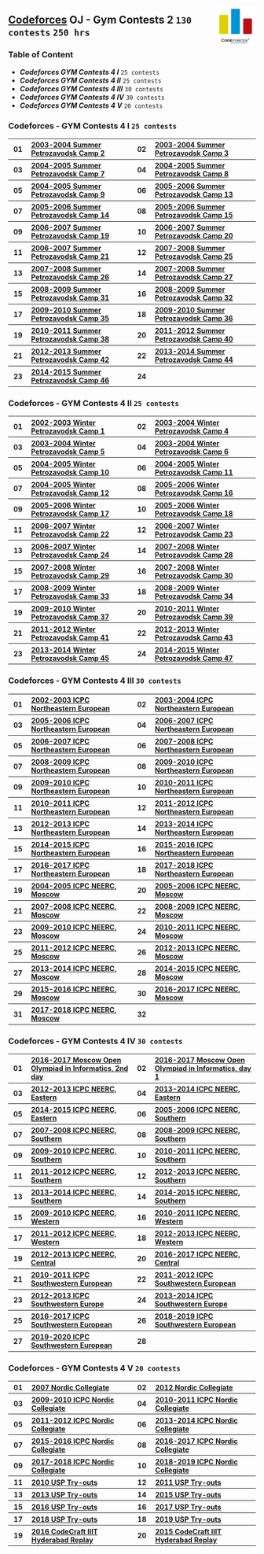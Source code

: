 <img align="right" width="80" src="/logos/codeforces.jpg"></img>

## [Codeforces](https://codeforces.com/) OJ - Gym Contests 2 `130 contests` `250 hrs`

### Table of Content

- ***Codeforces GYM Contests 4 I***   `25 contests`
- ***Codeforces GYM Contests 4 II***  `25 contests`
- ***Codeforces GYM Contests 4 III*** `30 contests`
- ***Codeforces GYM Contests 4 IV***  `30 contests`
- ***Codeforces GYM Contests 4 V***   `20 contests`

### Codeforces -  GYM Contests 4 I `25 contests`

<table>
    <tbody>
        <tr>
<th align="center" width="50px">01</th><th align="left" width="550px"><a href="https://codeforces.com/gym/100197">2003-2004 Summer Petrozavodsk Camp 2</a></th>
<th align="center" width="50px">02</th><th align="left" width="550px"><a href="https://codeforces.com/gym/100198">2003-2004 Summer Petrozavodsk Camp 3</a></th>
        </tr>
        <tr>
<th align="center" width="50px">03</th><th align="left" width="550px"><a href="https://codeforces.com/gym/100204">2004-2005 Summer Petrozavodsk Camp 7</a></th>
<th align="center" width="50px">04</th><th align="left" width="550px"><a href="https://codeforces.com/gym/100210">2004-2005 Summer Petrozavodsk Camp 8</a></th>
        </tr>
        <tr>
<th align="center" width="50px">05</th><th align="left" width="550px"><a href="https://codeforces.com/gym/100211">2004-2005 Summer Petrozavodsk Camp 9</a></th>
<th align="center" width="50px">06</th><th align="left" width="550px"><a href="https://codeforces.com/gym/100216">2005-2006 Summer Petrozavodsk Camp 13</a></th>
        </tr>
        <tr>
<th align="center" width="50px">07</th><th align="left" width="550px"><a href="https://codeforces.com/gym/100217">2005-2006 Summer Petrozavodsk Camp 14</a></th>
<th align="center" width="50px">08</th><th align="left" width="550px"><a href="https://codeforces.com/gym/100218">2005-2006 Summer Petrozavodsk Camp 15</a></th>
        </tr>
        <tr>
<th align="center" width="50px">09</th><th align="left" width="550px"><a href="https://codeforces.com/gym/100324">2006-2007 Summer Petrozavodsk Camp 19</a></th>
<th align="center" width="50px">10</th><th align="left" width="550px"><a href="https://codeforces.com/gym/100325">2006-2007 Summer Petrozavodsk Camp 20</a></th>
        </tr>
        <tr>
<th align="center" width="50px">11</th><th align="left" width="550px"><a href="https://codeforces.com/gym/100337">2006-2007 Summer Petrozavodsk Camp 21</a></th>
<th align="center" width="50px">12</th><th align="left" width="550px"><a href="https://codeforces.com/gym/100341">2007-2008 Summer Petrozavodsk Camp 25</a></th>
        </tr>
        <tr>
<th align="center" width="50px">13</th><th align="left" width="550px"><a href="https://codeforces.com/gym/100153">2007-2008 Summer Petrozavodsk Camp 26</a></th>
<th align="center" width="50px">14</th><th align="left" width="550px"><a href="https://codeforces.com/gym/100243">2007-2008 Summer Petrozavodsk Camp 27</a></th>
        </tr>
        <tr>
<th align="center" width="50px">15</th><th align="left" width="550px"><a href="https://codeforces.com/gym/100357">2008-2009 Summer Petrozavodsk Camp 31</a></th>
<th align="center" width="50px">16</th><th align="left" width="550px"><a href="https://codeforces.com/gym/100402">2008-2009 Summer Petrozavodsk Camp 32</a></th>
        </tr>
        <tr>
<th align="center" width="50px">17</th><th align="left" width="550px"><a href="https://codeforces.com/gym/100417">2009-2010 Summer Petrozavodsk Camp 35</a></th>
<th align="center" width="50px">18</th><th align="left" width="550px"><a href="https://codeforces.com/gym/100430">2009-2010 Summer Petrozavodsk Camp 36</a></th>
        </tr>
        <tr>
<th align="center" width="50px">19</th><th align="left" width="550px"><a href="https://codeforces.com/gym/100490">2010-2011 Summer Petrozavodsk Camp 38</a></th>
<th align="center" width="50px">20</th><th align="left" width="550px"><a href="https://codeforces.com/gym/100492">2011-2012 Summer Petrozavodsk Camp 40</a></th>
        </tr>
        <tr>
<th align="center" width="50px">21</th><th align="left" width="550px"><a href="https://codeforces.com/gym/100512">2012-2013 Summer Petrozavodsk Camp 42</a></th>
<th align="center" width="50px">22</th><th align="left" width="550px"><a href="https://codeforces.com/gym/100518">2013-2014 Summer Petrozavodsk Camp 44</a></th>
        </tr>
        <tr>
<th align="center" width="50px">23</th><th align="left" width="550px"><a href="https://codeforces.com/gym/100524">2014-2015 Summer Petrozavodsk Camp 46</a></th>
<th align="center" width="50px">24</th><th align="left" width="550px"><a href=""></a></th>
        </tr>
    </tbody>
</table>

### Codeforces -  GYM Contests 4 II `25 contests`

<table>
    <tbody>
        <tr>
<th align="center" width="50px">01</th><th align="left" width="550px"><a href="https://codeforces.com/gym/100199">2002-2003 Winter Petrozavodsk Camp 1</a></th>
<th align="center" width="50px">02</th><th align="left" width="550px"><a href="https://codeforces.com/gym/100200">2003-2004 Winter Petrozavodsk Camp 4</a></th>
        </tr>
        <tr>
<th align="center" width="50px">03</th><th align="left" width="550px"><a href="https://codeforces.com/gym/100201">2003-2004 Winter Petrozavodsk Camp 5</a></th>
<th align="center" width="50px">04</th><th align="left" width="550px"><a href="https://codeforces.com/gym/100202">2003-2004 Winter Petrozavodsk Camp 6</a></th>
        </tr>
        <tr>
<th align="center" width="50px">05</th><th align="left" width="550px"><a href="https://codeforces.com/gym/100212">2004-2005 Winter Petrozavodsk Camp 10</a></th>
<th align="center" width="50px">06</th><th align="left" width="550px"><a href="https://codeforces.com/gym/100213">2004-2005 Winter Petrozavodsk Camp 11</a></th>
        </tr>
        <tr>
<th align="center" width="50px">07</th><th align="left" width="550px"><a href="https://codeforces.com/gym/100215">2004-2005 Winter Petrozavodsk Camp 12</a></th>
<th align="center" width="50px">08</th><th align="left" width="550px"><a href="https://codeforces.com/gym/100220">2005-2006 Winter Petrozavodsk Camp 16</a></th>
        </tr>
        <tr>
<th align="center" width="50px">09</th><th align="left" width="550px"><a href="https://codeforces.com/gym/100221">2005-2006 Winter Petrozavodsk Camp 17</a></th>
<th align="center" width="50px">10</th><th align="left" width="550px"><a href="https://codeforces.com/gym/100222">2005-2006 Winter Petrozavodsk Camp 18</a></th>
        </tr>
        <tr>
<th align="center" width="50px">11</th><th align="left" width="550px"><a href="https://codeforces.com/gym/100338">2006-2007 Winter Petrozavodsk Camp 22</a></th>
<th align="center" width="50px">12</th><th align="left" width="550px"><a href="https://codeforces.com/gym/100339">2006-2007 Winter Petrozavodsk Camp 23</a></th>
        </tr>
        <tr>
<th align="center" width="50px">13</th><th align="left" width="550px"><a href="https://codeforces.com/gym/100340">2006-2007 Winter Petrozavodsk Camp 24</a></th>
<th align="center" width="50px">14</th><th align="left" width="550px"><a href="https://codeforces.com/gym/100342">2007-2008 Winter Petrozavodsk Camp 28</a></th>
        </tr>
        <tr>
<th align="center" width="50px">15</th><th align="left" width="550px"><a href="https://codeforces.com/gym/100343">2007-2008 Winter Petrozavodsk Camp 29</a></th>
<th align="center" width="50px">16</th><th align="left" width="550px"><a href="https://codeforces.com/gym/100345">2007-2008 Winter Petrozavodsk Camp 30</a></th>
        </tr>
        <tr>
<th align="center" width="50px">17</th><th align="left" width="550px"><a href="https://codeforces.com/gym/100363">2008-2009 Winter Petrozavodsk Camp 33</a></th>
<th align="center" width="50px">18</th><th align="left" width="550px"><a href="https://codeforces.com/gym/100365">2008-2009 Winter Petrozavodsk Camp 34</a></th>
        </tr>
        <tr>
<th align="center" width="50px">19</th><th align="left" width="550px"><a href="https://codeforces.com/gym/100431">2009-2010 Winter Petrozavodsk Camp 37</a></th>
<th align="center" width="50px">20</th><th align="left" width="550px"><a href="https://codeforces.com/gym/100491">2010-2011 Winter Petrozavodsk Camp 39</a></th>
        </tr>
        <tr>
<th align="center" width="50px">21</th><th align="left" width="550px"><a href="https://codeforces.com/gym/100496">2011-2012 Winter Petrozavodsk Camp 41</a></th>
<th align="center" width="50px">22</th><th align="left" width="550px"><a href="https://codeforces.com/gym/100517">2012-2013 Winter Petrozavodsk Camp 43</a></th>
        </tr>
        <tr>
<th align="center" width="50px">23</th><th align="left" width="550px"><a href="https://codeforces.com/gym/100520">2013-2014 Winter Petrozavodsk Camp 45</a></th>
<th align="center" width="50px">24</th><th align="left" width="550px"><a href="https://codeforces.com/gym/100608">2014-2015 Winter Petrozavodsk Camp 47</a></th>
        </tr>
    </tbody>
</table>

### Codeforces -  GYM Contests 4 III `30 contests`

<table>
    <tbody>
        <tr>
<th align="center" width="50px">01</th><th align="left" width="550px"><a href="https://codeforces.com/gym/100002">2002-2003 ICPC Northeastern European</a></th>
<th align="center" width="50px">02</th><th align="left" width="550px"><a href="https://codeforces.com/gym/101388">2003-2004 ICPC Northeastern European</a></th>
        </tr>
        <tr>
<th align="center" width="50px">03</th><th align="left" width="550px"><a href="https://codeforces.com/gym/101334">2005-2006 ICPC Northeastern European</a></th>
<th align="center" width="50px">04</th><th align="left" width="550px"><a href="https://codeforces.com/gym/100532">2006-2007 ICPC Northeastern European</a></th>
        </tr>
        <tr>
<th align="center" width="50px">05</th><th align="left" width="550px"><a href="https://codeforces.com/gym/100287">2006-2007 ICPC Northeastern European</a></th>
<th align="center" width="50px">06</th><th align="left" width="550px"><a href="https://codeforces.com/gym/100273">2007-2008 ICPC Northeastern European</a></th>
        </tr>
        <tr>
<th align="center" width="50px">07</th><th align="left" width="550px"><a href="https://codeforces.com/gym/100286">2008-2009 ICPC Northeastern European</a></th>
<th align="center" width="50px">08</th><th align="left" width="550px"><a href="https://codeforces.com/gym/100069">2009-2010 ICPC Northeastern European</a></th>
        </tr>
        <tr>
<th align="center" width="50px">09</th><th align="left" width="550px"><a href="https://codeforces.com/gym/101308">2009-2010 ICPC Northeastern European</a></th>
<th align="center" width="50px">10</th><th align="left" width="550px"><a href="https://codeforces.com/gym/100084">2010-2011 ICPC Northeastern European</a></th>
        </tr>
        <tr>
<th align="center" width="50px">11</th><th align="left" width="550px"><a href="https://codeforces.com/gym/101309">2010-2011 ICPC Northeastern European</a></th>
<th align="center" width="50px">12</th><th align="left" width="550px"><a href="https://codeforces.com/gym/100085">2011-2012 ICPC Northeastern European</a></th>
        </tr>
        <tr>
<th align="center" width="50px">13</th><th align="left" width="550px"><a href="https://codeforces.com/gym/100134">2012-2013 ICPC Northeastern European</a></th>
<th align="center" width="50px">14</th><th align="left" width="550px"><a href="https://codeforces.com/gym/100307">2013-2014 ICPC Northeastern European</a></th>
        </tr>
        <tr>
<th align="center" width="50px">15</th><th align="left" width="550px"><a href="https://codeforces.com/gym/100553">2014-2015 ICPC Northeastern European</a></th>
<th align="center" width="50px">16</th><th align="left" width="550px"><a href="https://codeforces.com/gym/100851">2015-2016 ICPC Northeastern European</a></th>
        </tr>
        <tr>
<th align="center" width="50px">17</th><th align="left" width="550px"><a href="https://codeforces.com/gym/101190">2016-2017 ICPC Northeastern European</a></th>
<th align="center" width="50px">18</th><th align="left" width="550px"><a href="https://codeforces.com/gym/101630">2017-2018 ICPC Northeastern European</a></th>
        </tr>
        <tr>
<th align="center" width="50px">19</th><th align="left" width="550px"><a href="https://codeforces.com/gym/100867">2004-2005 ICPC NEERC, Moscow</a></th>
<th align="center" width="50px">20</th><th align="left" width="550px"><a href="https://codeforces.com/gym/100866">2005-2006 ICPC NEERC, Moscow</a></th>
        </tr>
        <tr>
<th align="center" width="50px">21</th><th align="left" width="550px"><a href="https://codeforces.com/gym/100860">2007-2008 ICPC NEERC, Moscow</a></th>
<th align="center" width="50px">22</th><th align="left" width="550px"><a href="https://codeforces.com/gym/100861">2008-2009 ICPC NEERC, Moscow</a></th>
        </tr>
        <tr>
<th align="center" width="50px">23</th><th align="left" width="550px"><a href="https://codeforces.com/gym/100864">2009-2010 ICPC NEERC, Moscow</a></th>
<th align="center" width="50px">24</th><th align="left" width="550px"><a href="https://codeforces.com/gym/100714">2010-2011 ICPC NEERC, Moscow</a></th>
        </tr>
        <tr>
<th align="center" width="50px">25</th><th align="left" width="550px"><a href="https://codeforces.com/gym/100863">2011-2012 ICPC NEERC, Moscow</a></th>
<th align="center" width="50px">26</th><th align="left" width="550px"><a href="https://codeforces.com/gym/100685">2012-2013 ICPC NEERC, Moscow</a></th>
        </tr>
        <tr>
<th align="center" width="50px">27</th><th align="left" width="550px"><a href="https://codeforces.com/gym/100257">2013-2014 ICPC NEERC, Moscow</a></th>
<th align="center" width="50px">28</th><th align="left" width="550px"><a href="https://codeforces.com/gym/100519">2014-2015 ICPC NEERC, Moscow</a></th>
        </tr>
        <tr>
<th align="center" width="50px">29</th><th align="left" width="550px"><a href="https://codeforces.com/gym/100792">2015-2016 ICPC NEERC, Moscow</a></th>
<th align="center" width="50px">30</th><th align="left" width="550px"><a href="https://codeforces.com/gym/101137">2016-2017 ICPC NEERC, Moscow</a></th>
        </tr>
        <tr>
<th align="center" width="50px">31</th><th align="left" width="550px"><a href="https://codeforces.com/gym/101611">2017-2018 ICPC NEERC, Moscow</a></th>
<th align="center" width="50px">32</th><th align="left" width="550px"><a href=""></a></th>
        </tr>
    </tbody>
</table>

### Codeforces -  GYM Contests 4 IV `30 contests`

<table>
    <tbody>
        <tr>
<th align="center" width="50px">01</th><th align="left" width="550px"><a href="https://codeforces.com/gym/101320">2016-2017 Moscow Open Olympiad in Informatics, 2nd day</a></th>
<th align="center" width="50px">02</th><th align="left" width="550px"><a href="https://codeforces.com/gym/101319">2016-2017 Moscow Open Olympiad in Informatics, day 1</a></th>
        </tr>
        <tr>
<th align="center" width="50px">03</th><th align="left" width="550px"><a href="https://codeforces.com/gym/100107">2012-2013 ICPC NEERC, Eastern</a></th>
<th align="center" width="50px">04</th><th align="left" width="550px"><a href="https://codeforces.com/gym/100285">2013-2014 ICPC NEERC, Eastern</a></th>
        </tr>
        <tr>
<th align="center" width="50px">05</th><th align="left" width="550px"><a href="https://codeforces.com/gym/100507">2014-2015 ICPC NEERC, Eastern</a></th>
<th align="center" width="50px">06</th><th align="left" width="550px"><a href="https://codeforces.com/gym/100765">2005-2006 ICPC NEERC, Southern</a></th>
        </tr>
        <tr>
<th align="center" width="50px">07</th><th align="left" width="550px"><a href="https://codeforces.com/gym/101503">2007-2008 ICPC NEERC, Southern</a></th>
<th align="center" width="50px">08</th><th align="left" width="550px"><a href="https://codeforces.com/gym/101504">2008-2009 ICPC NEERC, Southern</a></th>
        </tr>
        <tr>
<th align="center" width="50px">09</th><th align="left" width="550px"><a href="https://codeforces.com/gym/101252">2009-2010 ICPC NEERC, Southern</a></th>
<th align="center" width="50px">10</th><th align="left" width="550px"><a href="https://codeforces.com/gym/101246">2010-2011 ICPC NEERC, Southern</a></th>
        </tr>
        <tr>
<th align="center" width="50px">11</th><th align="left" width="550px"><a href="https://codeforces.com/gym/100151">2011-2012 ICPC NEERC, Southern</a></th>
<th align="center" width="50px">12</th><th align="left" width="550px"><a href="https://codeforces.com/gym/100109">2012-2013 ICPC NEERC, Southern</a></th>
        </tr>
        <tr>
<th align="center" width="50px">13</th><th align="left" width="550px"><a href="https://codeforces.com/gym/100253">2013-2014 ICPC NEERC, Southern</a></th>
<th align="center" width="50px">14</th><th align="left" width="550px"><a href="https://codeforces.com/gym/100513">2014-2015 ICPC NEERC, Southern</a></th>
        </tr>
        <tr>
<th align="center" width="50px">15</th><th align="left" width="550px"><a href="https://codeforces.com/gym/101411">2009-2010 ICPC NEERC, Western </a></th>
<th align="center" width="50px">16</th><th align="left" width="550px"><a href="https://codeforces.com/gym/101409">2010-2011 ICPC NEERC, Western </a></th>
        </tr>
        <tr>
<th align="center" width="50px">17</th><th align="left" width="550px"><a href="https://codeforces.com/gym/101410">2011-2012 ICPC NEERC, Western </a></th>
<th align="center" width="50px">18</th><th align="left" width="550px"><a href="https://codeforces.com/gym/100113">2012-2013 ICPC NEERC, Western </a></th>
        </tr>
        <tr>
<th align="center" width="50px">19</th><th align="left" width="550px"><a href="https://codeforces.com/gym/100114">2012-2013 ICPC NEERC, Central </a></th>
<th align="center" width="50px">20</th><th align="left" width="550px"><a href="https://codeforces.com/gym/101243">2016-2017 ICPC NEERC, Central </a></th>
        </tr>
        <tr>
<th align="center" width="50px">21</th><th align="left" width="550px"><a href="https://codeforces.com/gym/101564">2010-2011 ICPC Southwestern European</a></th>
<th align="center" width="50px">22</th><th align="left" width="550px"><a href="https://codeforces.com/gym/101561">2011-2012 ICPC Southwestern European</a></th>
        </tr>
        <tr>
<th align="center" width="50px">23</th><th align="left" width="550px"><a href="https://codeforces.com/gym/100438">2012-2013 ICPC Southwestern Europe</a></th>
<th align="center" width="50px">24</th><th align="left" width="550px"><a href="https://codeforces.com/gym/100443">2013-2014 ICPC Southwestern Europe</a></th>
        </tr>
        <tr>
<th align="center" width="50px">25</th><th align="left" width="550px"><a href="https://codeforces.com/gym/101174">2016-2017 ICPC Southwestern European</a></th>
<th align="center" width="50px">26</th><th align="left" width="550px"><a href="https://codeforces.com/gym/102465">2018-2019 ICPC Southwestern European</a></th>
        </tr>
        <tr>
<th align="center" width="50px">27</th><th align="left" width="550px"><a href="https://codeforces.com/gym/102501">2019-2020 ICPC Southwestern European</a></th>
<th align="center" width="50px">28</th><th align="left" width="550px"><a href=""></a></th>
        </tr>
    </tbody>
</table>

### Codeforces -  GYM Contests 4 V `20 contests`

<table>
    <tbody>
        <tr>
<th align="center" width="50px">01</th><th align="left" width="550px"><a href="https://codeforces.com/gym/100240">2007 Nordic Collegiate</a></th>
<th align="center" width="50px">02</th><th align="left" width="550px"><a href="https://codeforces.com/gym/100112">2012 Nordic Collegiate</a></th>
        </tr>
        <tr>
<th align="center" width="50px">03</th><th align="left" width="550px"><a href="https://codeforces.com/gym/101557">2009-2010 ICPC Nordic Collegiate</a></th>
<th align="center" width="50px">04</th><th align="left" width="550px"><a href="https://codeforces.com/gym/101556">2010-2011 ICPC Nordic Collegiate</a></th>
        </tr>
        <tr>
<th align="center" width="50px">05</th><th align="left" width="550px"><a href="https://codeforces.com/gym/101555">2011-2012 ICPC Nordic Collegiate</a></th>
<th align="center" width="50px">06</th><th align="left" width="550px"><a href="https://codeforces.com/gym/101554">2013-2014 ICPC Nordic Collegiate</a></th>
        </tr>
        <tr>
<th align="center" width="50px">07</th><th align="left" width="550px"><a href="https://codeforces.com/gym/100781">2015-2016 ICPC Nordic Collegiate</a></th>
<th align="center" width="50px">08</th><th align="left" width="550px"><a href="https://codeforces.com/gym/101550">2016-2017 ICPC Nordic Collegiate</a></th>
        </tr>
        <tr>
<th align="center" width="50px">09</th><th align="left" width="550px"><a href="https://codeforces.com/gym/101572">2017-2018 ICPC Nordic Collegiate</a></th>
<th align="center" width="50px">10</th><th align="left" width="550px"><a href="https://codeforces.com/gym/101933">2018-2019 ICPC Nordic Collegiate</a></th>
        </tr>
        <tr>
<th align="center" width="50px">11</th><th align="left" width="550px"><a href="https://codeforces.com/gym/101055">2010 USP Try-outs</a></th>
<th align="center" width="50px">12</th><th align="left" width="550px"><a href="https://codeforces.com/gym/101081">2011 USP Try-outs</a></th>
        </tr>
        <tr>
<th align="center" width="50px">13</th><th align="left" width="550px"><a href="https://codeforces.com/gym/101726">2013 USP Try-outs</a></th>
<th align="center" width="50px">14</th><th align="left" width="550px"><a href="https://codeforces.com/gym/101047">2015 USP Try-outs</a></th>
        </tr>
        <tr>
<th align="center" width="50px">15</th><th align="left" width="550px"><a href="https://codeforces.com/gym/101064">2016 USP Try-outs</a></th>
<th align="center" width="50px">16</th><th align="left" width="550px"><a href="https://codeforces.com/gym/101492">2017 USP Try-outs</a></th>
        </tr>
        <tr>
<th align="center" width="50px">17</th><th align="left" width="550px"><a href="https://codeforces.com/gym/101879">2018 USP Try-outs</a></th>
<th align="center" width="50px">18</th><th align="left" width="550px"><a href="https://codeforces.com/gym/102299">2019 USP Try-outs</a></th>
        </tr>
        <tr>
<th align="center" width="50px">19</th><th align="left" width="550px"><a href="https://codeforces.com/gym/100889">2016 CodeCraft IIIT Hyderabad Replay</a></th>
<th align="center" width="50px">20</th><th align="left" width="550px"><a href="https://codeforces.com/gym/100589">2015 CodeCraft IIIT Hyderabad Replay</a></th>
        </tr>
    </tbody>
</table>
